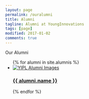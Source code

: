 ```yaml
---
layout: page
permalink: /ouralumni
title: Alumni
tagline: Alumni at YoungInnovations
tags: [page]
modified: 2017-01-02
comments: true
---
```


<div class="service-wrapper">
    <div class="service-wrap">
        <div class="service-title layout">
           Our Alumni
        </div>
    </div>
</div>

<div id="alumni-wrapper" class="">
  <div class="alumni__block grid-wrap">
      <ul class="grid swipe-down" id="grid">
      {% for alumni in site.alumnis %}
        <li>
            <a href="javascript:void(0)"> 
                <img src="{{ alumni.image }}" alt="YIPL Alumni Images" />
                <h3>{{ alumni.name }}</h3>
            </a>
        </li>
      {% endfor %}
      </ul>
  </div>
</div>